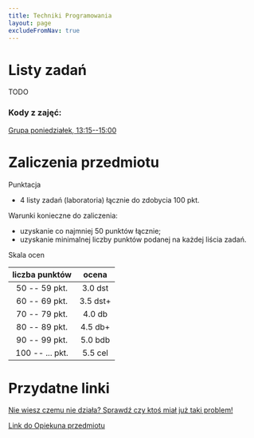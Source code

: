 ```yaml
---
title: Techniki Programowania
layout: page
excludeFromNav: true
---
```


# Listy zadań

TODO

### Kody z zajęć:

[Grupa poniedziałek, 13:15--15:00](https://github.com/andywiecko/Techniki-Programowania)

# Zaliczenia przedmiotu

Punktacja
* 4 listy zadań (laboratoria) łącznie do zdobycia 100 pkt.

Warunki konieczne do zaliczenia:
* uzyskanie co najmniej 50 punktów łącznie;
* uzyskanie minimalnej liczby punktów podanej na każdej liścia zadań.

Skala ocen

| liczba punktów | ocena 
| :---: | :---: 
| 50 -- 59 pkt. | 3.0 dst
| 60 -- 69 pkt. | 3.5 dst+
| 70 -- 79 pkt. | 4.0 db
| 80 -- 89 pkt. | 4.5 db+
| 90 -- 99 pkt. | 5.0 bdb
| 100 -- ... pkt. | 5.5 cel

# Przydatne linki

[Nie wiesz czemu nie działa? Sprawdź czy ktoś miał już taki problem!](https://stackoverflow.com/)

[Link do Opiekuna przedmiotu](http://www.if.pwr.edu.pl/~tarnowski/201920l_tp.html)
